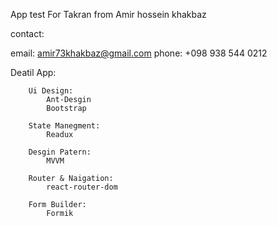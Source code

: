 App test For Takran from Amir hossein khakbaz

contact:

email: amir73khakbaz@gmail.com
phone: +098 938 544 0212 


Deatil App:

        Ui Design:
            Ant-Desgin
            Bootstrap
        
        State Manegment:
            Readux

        Desgin Patern:
            MVVM

        Router & Naigation:
            react-router-dom

        Form Builder:
            Formik

        
